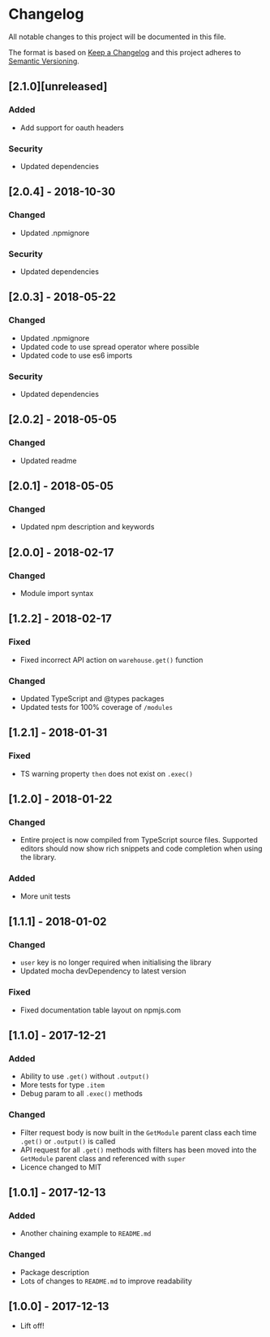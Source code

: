 # Changelog

All notable changes to this project will be documented in this file.

The format is based on [Keep a Changelog](http://keepachangelog.com/en/1.0.0/)
and this project adheres to [Semantic Versioning](http://semver.org/spec/v2.0.0.html).

## [2.1.0][unreleased]

### Added

- Add support for oauth headers

### Security

- Updated dependencies

## [2.0.4] - 2018-10-30

### Changed

- Updated .npmignore

### Security

- Updated dependencies

## [2.0.3] - 2018-05-22

### Changed

- Updated .npmignore
- Updated code to use spread operator where possible
- Updated code to use es6 imports

### Security

- Updated dependencies

## [2.0.2] - 2018-05-05

### Changed

- Updated readme

## [2.0.1] - 2018-05-05

### Changed

- Updated npm description and keywords

## [2.0.0] - 2018-02-17

### Changed

- Module import syntax

## [1.2.2] - 2018-02-17

### Fixed

- Fixed incorrect API action on `warehouse.get()` function

### Changed

- Updated TypeScript and @types packages
- Updated tests for 100% coverage of `/modules`

## [1.2.1] - 2018-01-31

### Fixed

- TS warning property `then` does not exist on `.exec()`

## [1.2.0] - 2018-01-22

### Changed

- Entire project is now compiled from TypeScript source files. Supported editors should now show rich snippets and code completion when using the library.

### Added

- More unit tests

## [1.1.1] - 2018-01-02

### Changed

- `user` key is no longer required when initialising the library
- Updated mocha devDependency to latest version

### Fixed

- Fixed documentation table layout on npmjs.com

## [1.1.0] - 2017-12-21

### Added

- Ability to use `.get()` without `.output()`
- More tests for type `.item`
- Debug param to all `.exec()` methods

### Changed

- Filter request body is now built in the `GetModule` parent class each time `.get()` or `.output()` is called
- API request for all `.get()` methods with filters has been moved into the `GetModule` parent class and referenced with `super`
- Licence changed to MIT

## [1.0.1] - 2017-12-13

### Added

- Another chaining example to `README.md`

### Changed

- Package description
- Lots of changes to `README.md` to improve readability

## [1.0.0] - 2017-12-13

- Lift off!
